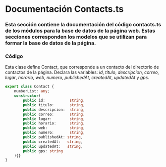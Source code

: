 # Documentación Contacts.ts
### Esta sección contiene la documentación del código contacts.ts de los módulos para la base de datos de la página web. Estas secciones corresponden los modelos que se utilizan para formar la base de datos de la página.

### Código

Esta clase define Contact, que corresponde a un contacto del directorio de contactos de la página. 
Declara las variables: *id*, *titulo*, *descripcion*, *correo*, *lugar*, *horario*, *web*, *numero*, *publishedAt*, *createdAt*, *updatedAt* y *gps*.
``` ts
export class Contact {
    numberList: any;
    constructor(
        public id:           string,
        public titulo:       string,
        public descripcion:  string,
        public correo:       string,
        public lugar:        string,
        public horario:      string,
        public web:          string,
        public numero:       string,
        public publishedAt: string,
        public createdAt:   string,
        public updatedAt:   string,
        public gps: string
    ){}
}
```